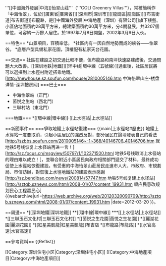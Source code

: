 '''[[中國海外發展|中海]]怡翠山莊'''（'''COLI Greenery Villas'''），常被簡稱作「中海怡翠」，位於[[廣東省|廣東省]][[深圳市|深圳市]][[龍崗區|龍崗區]][[布吉街道|布吉街道]]布龍路，是[[中國海外發展|中海地產（深圳）有限公司]]旗下樓盤。小區佔地面積約28萬平方米，總建築面積約30萬平方米，分4期發展，共3207個單位，可容納一万餘人居住。於1997年7月8日開盤，2002年3月9日入伙。

==特色==
*山景項目，容積率低。
*社區内有一因自然地勢而成的峽谷——怡翠谷。
*底層戶型具備私家花園，頂樓配有私家天台花園。

==交通==
社區在建設之初交通比較不便，但布龍路和南坪快速路建成後，交通問題大大改善。[[深圳地铁|地鐵]][[环中线|環中線（五號線）]]通車後，社區居民將可以選擇到上水徑村附近搭乘地鐵。<ref>[http://newhouse.sz.soufun.com/house/2810005146.htm 中海怡翠山庄-楼盘详情-深圳搜房网]</ref>
===巴士===
* 中海怡翠站（正門）
* 茵悦之生站（西北門）
* 三聯村站（東北門）

===地鐵===
*[[環中線|環中線]]·[[上水徑站|上水徑站]]

==新聞事件==
===爭取地鐵上水徑站復建===
{{main|上水徑站#歷史}}
地鐵上水徑站一度要取消，引起小區居民的強烈反對，部分居民在論壇發表自己的看法<ref>[http://szbbs.soufun.com/2810005146~-1~368/40146706_40146706.htm 就地铁5号线恢复上水径站再进一言！]</ref><ref>[http://sz.focus.cn/msgview/50797/1/102371500.html 地铁5号线取消上水径站的理由难以成立！]</ref>，並聯合附近小區居民向政府相關部門遞交了材料，最終成功促使上水徑站恢復建設。有受惠的中海怡翠山莊居民走進市人大、市政府、市規劃局、市信訪辦，對恢復上水徑地鐵站的建設表示感謝<ref>[http://sz.bendibao.com/news/200814/57747.htm 地铁5号线复建上水径站]</ref><ref>[http://sztqb.sznews.com/html/2008-01/07/content_19931.htm 顺应民意改规划民心工程赢民心] {{webarchive|url=https://web.archive.org/web/20120320090709/http://sztqb.sznews.com/html/2008-01/07/content_19931.htm |date=2012-03-20 }}</ref>。

==周邊==
*[[深圳地鐵|深圳地鐵]]
**[[環中線|環中線]]
***[[上水徑站|上水徑站]]
*[[三聯玉石文化村|三聯玉石文化村]]
*[[茵悦之生花園|茵悦之生花園]]
*[[麗湖花園|麗湖花園]]
*[[紅星美凱龍|紅星美凱龍]]布吉店
*[[布龍路|布龍路]]
*[[水官高速|水官高速]]

==參考資料==
{{Reflist}}

[[Category:深圳住宅小区|Category:深圳住宅小区]]
[[Category:中海地產項目|Category:中海地產項目]]